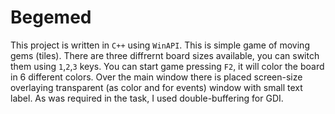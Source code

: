 # Begemed 

This project is written in `C++` using `WinAPI`. This is simple game of moving gems (tiles). There are three diffrernt board sizes available, you can switch them using `1`,`2`,`3` keys. 
You can start game pressing `F2`, it will color the board in 6 different colors. Over the main window there is placed screen-size overlaying transparent (as color and for events) window with small text label.
As was required in the task, I used double-buffering for GDI. 
